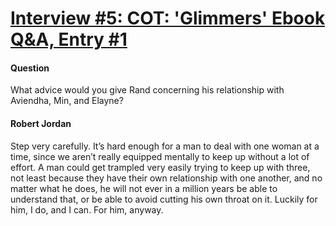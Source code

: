 # [Interview #5: COT: 'Glimmers' Ebook Q&A, Entry #1](https://www.theoryland.com/intvmain.php?i=5#1)

#### Question

What advice would you give Rand concerning his relationship with Aviendha, Min, and Elayne?

#### Robert Jordan

Step very carefully. It’s hard enough for a man to deal with one woman at a time, since we aren’t really equipped mentally to keep up without a lot of effort. A man could get trampled very easily trying to keep up with three, not least because they have their own relationship with one another, and no matter what he does, he will not ever in a million years be able to understand that, or be able to avoid cutting his own throat on it. Luckily for him, I do, and I can. For him, anyway.

